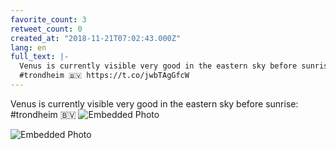 ```yaml
---
favorite_count: 3
retweet_count: 0
created_at: "2018-11-21T07:02:43.000Z"
lang: en
full_text: |-
  Venus is currently visible very good in the eastern sky before sunrise:
  #trondheim 🇧🇻 https://t.co/jwbTAgGfcW
---
```


Venus is currently visible very good in the eastern sky before sunrise:
#trondheim 🇧🇻
![Embedded Photo](https://twitter-media-coderbyheart.s3.eu-north-1.amazonaws.com/1065138422254379009-DsghvHVX4AEmFY1.jpg)

![Embedded Photo](https://twitter-media-coderbyheart.s3.eu-north-1.amazonaws.com/1065138422254379009-DsghvwkXQAIX8G5.jpg)
